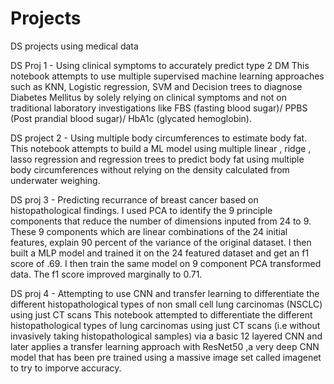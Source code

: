 # Projects
DS projects using medical data

DS Proj 1 - Using clinical symptoms to accurately predict type 2 DM
This notebook attempts to use multiple supervised machine learning approaches such as KNN, Logistic regression, SVM and Decision trees to diagnose Diabetes Mellitus by solely relying on clinical symptoms and not on traditional laboratory investigations like FBS (fasting blood sugar)/ PPBS (Post prandial blood sugar)/ HbA1c (glycated hemoglobin).


DS project 2 - Using multiple body circumferences to estimate body fat.
This notebook attempts to build a ML model using multiple linear , ridge , lasso regression and regression trees to predict body fat using multiple body circumferences without relying on the density calculated from underwater weighing.


DS proj 3 -  Predicting recurrance of breast cancer based on histopathological findings.
 I used PCA to identify the 9 principle components that reduce the number of dimensions inputed from 24 to 9. These 9 components which are linear combinations of the 24 initial features, explain 90 percent of the variance of the original dataset. I then built a MLP model and trained it on the 24 featured dataset and get an f1 score of .69. I then train the same model on 9 component PCA transformed data. The f1 score improved marginally to 0.71.


DS proj 4 -  Attempting to use CNN and transfer learning to differentiate the different histopathological types of non small cell lung carcinomas (NSCLC) using just CT scans
This notebook attempted to  differentiate the different histopathological types of lung carcinomas using just CT scans (i.e without invasively taking histopathological samples) via a basic 12 layered CNN and later applies a transfer learning approach with ResNet50 ,a very deep CNN model that has been pre trained using a massive image set called imagenet to try to imporve accuracy.
